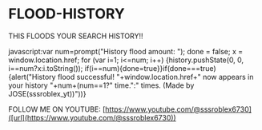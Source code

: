 # FLOOD-HISTORY
THIS FLOODS YOUR SEARCH HISTORY!!

javascript:var num=prompt("History flood amount: "); done = false; x = window.location.href; for (var i=1; i<=num; i++) {history.pushState(0, 0, i==num?x:i.toString()); if(i==num){done=true}}if(done===true){alert("History flood successful! "+window.location.href+" now appears in your history "+num+(num==1?" time.":" times. (Made by JOSE(sssroblex_yt))"))}

FOLLOW ME ON YOUTUBE: [https://www.youtube.com/@sssroblex6730]([url](https://www.youtube.com/@sssroblex6730))
